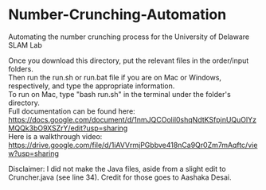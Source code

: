 # Number-Crunching-Automation
Automating the number crunching process for the University of Delaware SLAM Lab

Once you download this directory, put the relevant files in the order/input folders.\
Then run the run.sh or run.bat file if you are on Mac or Windows, respectively, and type the appropriate information.\
To run on Mac, type "bash run.sh" in the terminal under the folder's directory.\
Full documentation can be found here:\
https://docs.google.com/document/d/1nmJQCOolil0shqNdtKSfpjnUQuOlYzMQQk3bO9XSZrY/edit?usp=sharing \
Here is a walkthrough video:\
https://drive.google.com/file/d/1iAVVrmjPGbbve418nCa9Qr0Zm7mAqftc/view?usp=sharing

Disclaimer: I did not make the Java files, aside from a slight edit to Cruncher.java (see line 34). Credit for those goes to Aashaka Desai.
